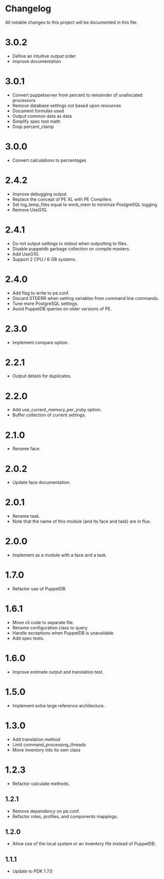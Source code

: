 # Changelog

All notable changes to this project will be documented in this file.

# 3.0.2

- Define an intuitive output order
- Improve documentation

# 3.0.1

- Convert puppetserver from percent to remainder of unallocated processors
- Remove database settings not based upon resources
- Document formulas used
- Output common data as data
- Simplify spec test math
- Drop percent_clamp

# 3.0.0

- Convert calculations to percentages

# 2.4.2

- Improve debugging output
- Replace the concept of PE XL with PE Compilers
- Set log_temp_files equal to work_mem to minimize PostgreSQL logging
- Remove UseG1G.

# 2.4.1

- Do not output settings to stdout when outputting to files.
- Disable puppetdb garbage collection on compile masters.
- Add UseG1G.
- Support 2 CPU / 6 GB systems.

# 2.4.0

- Add flag to write to pe.conf.
- Discard STDERR when setting variables from command line commands.
- Tune more PostgreSQL settings.
- Avoid PuppetDB queries on older versions of PE.

# 2.3.0

- Implement compare option.

# 2.2.1

- Output details for duplicates.

# 2.2.0

- Add use_current_memory_per_jruby option.
- Buffer collection of current settings.

# 2.1.0

- Rename face.

# 2.0.2

- Update face documentation.

# 2.0.1

- Rename task.
- Note that the name of this module (and its face and task) are in flux.

# 2.0.0

- Implement as a module with a face and a task.

# 1.7.0

- Refactor use of PuppetDB

# 1.6.1

- Move cli code to separate file.
- Rename configuration class to query.
- Handle exceptions when PuppetDB is unavailable.
- Add spec tests.

# 1.6.0

- Improve estimate output and translation test.

# 1.5.0

- Implement extra large reference architecture.

# 1.3.0

- Add translation method
- Limit command_processing_threads
- Move inventory into its own class

# 1.2.3

- Refactor calculate methods.

## 1.2.1

- Remove dependency on pe.conf.
- Refactor roles, profiles, and components mappings.

## 1.2.0

- Allow use of the local system or an inventory file instead of PuppetDB.

## 1.1.1

- Update to PDK 1.7.0
